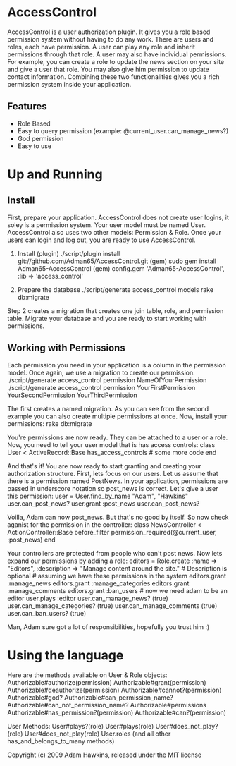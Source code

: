 AccessControl
=============

AccessControl is a user authorization plugin. It gives you a role based permission system without having to do any work. There are users and roles, each have permission.
A user can play any role and inherit permissions through that role. A user may also have individual permissions. For example, you can create a role to update
the news section on your site and give a user that role. You may also give him permission to update contact information. Combining these two functionalities gives you 
a rich permission system inside your application.

Features
---------
* Role Based
* Easy to query permission (example: @current_user.can_manage_news?)
* God permission
* Easy to use

Up and Running
================

Install
-------

First, prepare your application. AccessControl does not create user logins, it soley is a permission system. Your user model must be named User. AccessControl
also uses two other models: Permission & Role. Once your users can login and log out, you are ready to use AccessControl.

1. Install
		(plugin) ./script/plugin install git://github.com/Adman65/AccessControl.git
		(gem) sudo gem install Adman65-AccessControl
		(gem) config.gem 'Adman65-AccessControl', :lib => 'access_control'		

2. Prepare the database
		./script/generate access_control models
		rake db:migrate

Step 2 creates a migration that creates one join table, role, and permission table. Migrate your database and you are ready to start working with permissions.


Working with Permissions
-------

Each permission you need in your application is a column in the permission model. Once again, we use a migration to create our permission. 
		./script/generate access_control permission NameOfYourPermission
		./script/generate access_control permission YourFirstPermission YourSecondPermission YourThirdPermission
		
The first creates a named migration. As you can see from the second example you can also create multiple permissions at once. Now, install your permissions:
		rake db:migrate
		
You're permissions are now ready. They can be attached to a user or a role. Now, you need to tell your user model that is has access controls:
		class User < ActiveRecord::Base
			has_access_controls
			# some more code
		end

And that's it! You are now ready to start granting and creating your authorization structure. First, lets focus on our users. 
Let us assume that there is a permission named PostNews. In your application, permissions are passed in underscore notation so post_news is correct.
Let's give a user this permission:
		user = User.find_by_name "Adam", "Hawkins"
		user.can_post_news? 
		user.grant :post_news
		user.can_post_news?

Voilla, Adam can now post_news. But that's no good by itself. So now check aganist for the permission in the controller:
		class NewsController < ActionController::Base
			before_filter permission_required(@current_user, :post_news)
		end
		
Your controllers are protected from people who can't post news. Now lets expand our permissions by adding a role:
		editors = Role.create :name => "Editors", :description => "Manage content around the site." # Description is optional
		# assuming we have these permissions in the system
		editors.grant :manage_news
		editors.grant :manage_categories
		editors.grant :manage_comments
		editors.grant :ban_users
		# now we need adam to be an editor
		user.plays :editor
		user.can_manage_news? (true)
		user.can_manage_categories? (true)
		user.can_manage_comments (true)
		user.can_ban_users? (true)
		
Man, Adam sure got a lot of responsibilities, hopefully you trust him :)


Using the language
==============

Here are the methods available on User & Role objects:
	Authorizable#authorize(permission)
	Authorizable#grant(permission)
	Authorizable#deauthorize(permission)
	Authorizable#cannot?(permission)
	Authorizable#god?
	Authorizable#can_permission_name?
	Authorizable#can_not_permission_name?
	Authorizable#permissions
	Authorizable#has_permission?(permission)
	Authorizable#can?(permission)
	
User Methods:
	User#plays?(role)
	User#plays(role)
	User#does_not_play?(role)
	User#does_not_play(role)
	User.roles (and all other has_and_belongs_to_many methods)


Copyright (c) 2009 Adam Hawkins, released under the MIT license
